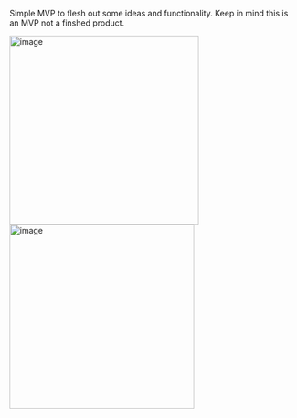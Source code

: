 Simple MVP to flesh out some ideas and functionality. Keep in mind this is an MVP not a finshed product.

<img width="331" alt="image" src="https://github.com/user-attachments/assets/19591fd2-b9f6-44ef-b415-908d9ed6e558">

<img width="323" alt="image" src="https://github.com/user-attachments/assets/0ad58304-ca30-41ea-a398-2e4ec7f358f3">
